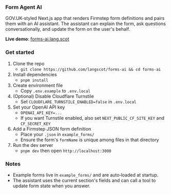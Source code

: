 ### Form Agent AI

GOV.UK‑styled Next.js app that renders Firmstep form definitions and pairs them with an AI assistant. The assistant can explain the form, ask questions conversationally, and update the form on the user's behalf.

**Live demo**: [forms-ai.lang.scot](https://forms-ai.lang.scot)

### Get started
1. Clone the repo
   - `git clone https://github.com/langscot/forms-ai && cd forms-ai`
2. Install dependencies
   - `pnpm install`
3. Create environment file
   - Copy `.env.example` to `.env.local`
4. (Optional) Disable Cloudflare Turnstile
   - Set `CLOUDFLARE_TURNSTILE_ENABLED=false` in `.env.local`
5. Set your OpenAI API key
   - `OPENAI_API_KEY=...`
   - If you want Turnstile enabled, also set `NEXT_PUBLIC_CF_SITE_KEY` and `CF_SECRET_KEY`
6. Add a Firmstep JSON form definition
   - Place your `.json` in `example_forms/`
   - Ensure the form's `formName` is unique among files in that directory
7. Run the dev server
   - `pnpm dev` then open `http://localhost:3000`

### Notes
- Example forms live in `example_forms/` and are auto‑loaded at startup.
- The assistant uses the current section's fields and can call a tool to update form state when you answer.

